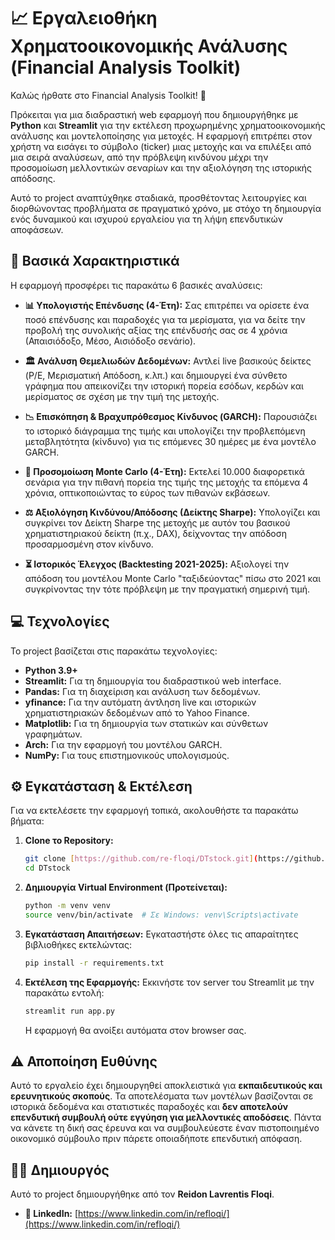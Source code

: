# 📈 Εργαλειοθήκη Χρηματοοικονομικής Ανάλυσης (Financial Analysis Toolkit)

Καλώς ήρθατε στο Financial Analysis Toolkit! 🚀

Πρόκειται για μια διαδραστική web εφαρμογή που δημιουργήθηκε με **Python** και **Streamlit** για την εκτέλεση προχωρημένης χρηματοοικονομικής ανάλυσης και μοντελοποίησης για μετοχές. Η εφαρμογή επιτρέπει στον χρήστη να εισάγει το σύμβολο (ticker) μιας μετοχής και να επιλέξει από μια σειρά αναλύσεων, από την πρόβλεψη κινδύνου μέχρι την προσομοίωση μελλοντικών σεναρίων και την αξιολόγηση της ιστορικής απόδοσης.

Αυτό το project αναπτύχθηκε σταδιακά, προσθέτοντας λειτουργίες και διορθώνοντας προβλήματα σε πραγματικό χρόνο, με στόχο τη δημιουργία ενός δυναμικού και ισχυρού εργαλείου για τη λήψη επενδυτικών αποφάσεων.

## 🎯 Βασικά Χαρακτηριστικά

Η εφαρμογή προσφέρει τις παρακάτω 6 βασικές αναλύσεις:

* **📊 Υπολογιστής Επένδυσης (4-Έτη):** Σας επιτρέπει να ορίσετε ένα ποσό επένδυσης και παραδοχές για τα μερίσματα, για να δείτε την προβολή της συνολικής αξίας της επένδυσής σας σε 4 χρόνια (Απαισιόδοξο, Μέσο, Αισιόδοξο σενάrio).

* **🏛️ Ανάλυση Θεμελιωδών Δεδομένων:** Αντλεί live βασικούς δείκτες (P/E, Μερισματική Απόδοση, κ.λπ.) και δημιουργεί ένα σύνθετο γράφημα που απεικονίζει την ιστορική πορεία εσόδων, κερδών και μερίσματος σε σχέση με την τιμή της μετοχής.

* **📉 Επισκόπηση & Βραχυπρόθεσμος Κίνδυνος (GARCH):** Παρουσιάζει το ιστορικό διάγραμμα της τιμής και υπολογίζει την προβλεπόμενη μεταβλητότητα (κίνδυνο) για τις επόμενες 30 ημέρες με ένα μοντέλο GARCH.

* **🎲 Προσομοίωση Monte Carlo (4-Έτη):** Εκτελεί 10.000 διαφορετικά σενάρια για την πιθανή πορεία της τιμής της μετοχής τα επόμενα 4 χρόνια, οπτικοποιώντας το εύρος των πιθανών εκβάσεων.

* **⚖️ Αξιολόγηση Κινδύνου/Απόδοσης (Δείκτης Sharpe):** Υπολογίζει και συγκρίνει τον Δείκτη Sharpe της μετοχής με αυτόν του βασικού χρηματιστηριακού δείκτη (π.χ., DAX), δείχνοντας την απόδοση προσαρμοσμένη στον κίνδυνο.

* **⏳ Ιστορικός Έλεγχος (Backtesting 2021-2025):** Αξιολογεί την απόδοση του μοντέλου Monte Carlo "ταξιδεύοντας" πίσω στο 2021 και συγκρίνοντας την τότε πρόβλεψη με την πραγματική σημερινή τιμή.

## 💻 Τεχνολογίες

Το project βασίζεται στις παρακάτω τεχνολογίες:

* **Python 3.9+**
* **Streamlit:** Για τη δημιουργία του διαδραστικού web interface.
* **Pandas:** Για τη διαχείριση και ανάλυση των δεδομένων.
* **yfinance:** Για την αυτόματη άντληση live και ιστορικών χρηματιστηριακών δεδομένων από το Yahoo Finance.
* **Matplotlib:** Για τη δημιουργία των στατικών και σύνθετων γραφημάτων.
* **Arch:** Για την εφαρμογή του μοντέλου GARCH.
* **NumPy:** Για τους επιστημονικούς υπολογισμούς.

## ⚙️ Εγκατάσταση & Εκτέλεση

Για να εκτελέσετε την εφαρμογή τοπικά, ακολουθήστε τα παρακάτω βήματα:

1. **Clone το Repository:**
   ```bash
   git clone [https://github.com/re-floqi/DTstock.git](https://github.com/re-floqi/DTstock.git)
   cd DTstock
   ```

2. **Δημιουργία Virtual Environment (Προτείνεται):**
   ```bash
   python -m venv venv
   source venv/bin/activate  # Σε Windows: venv\Scripts\activate
   ```

3. **Εγκατάσταση Απαιτήσεων:**
   Εγκαταστήστε όλες τις απαραίτητες βιβλιοθήκες εκτελώντας:
   ```bash
   pip install -r requirements.txt
   ```

4. **Εκτέλεση της Εφαρμογής:**
   Εκκινήστε τον server του Streamlit με την παρακάτω εντολή:
   ```bash
   streamlit run app.py
   ```
   Η εφαρμογή θα ανοίξει αυτόματα στον browser σας.

## ⚠️ Αποποίηση Ευθύνης

Αυτό το εργαλείο έχει δημιουργηθεί αποκλειστικά για **εκπαιδευτικούς και ερευνητικούς σκοπούς**. Τα αποτελέσματα των μοντέλων βασίζονται σε ιστορικά δεδομένα και στατιστικές παραδοχές και **δεν αποτελούν επενδυτική συμβουλή ούτε εγγύηση για μελλοντικές αποδόσεις**. Πάντα να κάνετε τη δική σας έρευνα και να συμβουλεύεστε έναν πιστοποιημένο οικονομικό σύμβουλο πριν πάρετε οποιαδήποτε επενδυτική απόφαση.

## 👨‍💻 Δημιουργός

Αυτό το project δημιουργήθηκε από τον **Reidon Lavrentis Floqi**.

* **🔗 LinkedIn:** [https://www.linkedin.com/in/refloqi/](https://www.linkedin.com/in/refloqi/)
